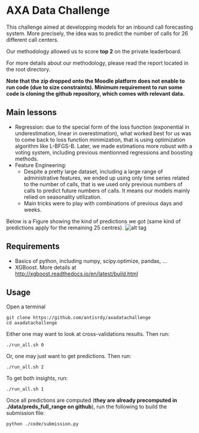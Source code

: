 # AXA Data Challenge
This challenge aimed at developping models for an inbound call forecasting system. More precisely, the idea was to predict the number of calls for 26 different call centers.

Our methodology allowed us to score **top 2** on the private leaderboard.

For more details about our methodology, please read the report located in the root directory.

**Note that the zip dropped onto the Moodle platform does not enable to run code (due to size constraints). Minimum requirement to run some code is cloning the github repository, which comes with relevant data.**

## Main lessons
- Regression: due to the special form of the loss function (exponential in underestimation, linear in overestimation), what worked best for us was to come back to loss function minimization, that is using optimization algorithm like L-BFGS-B. Later, we made estimations more robust with a voting system, including previous mentionned regressions and boosting methods.
- Feature Engineering:
    - Despite a pretty large dataset, including a large range of administrative features, we ended up using only time series related to the number of calls, that is we used only previous numbers of calls to predict future numbers of calls. It means our models mainly relied on seasonality utilization.
    - Main tricks were to play with combinations of previous days and weeks.

Below is a Figure showing the kind of predictions we got (same kind of predictions apply for the remaining 25 centres).
![alt tag](https://github.com/antisrdy/axadatachallenge/blob/master/images/techinter.png)

## Requirements
- Basics of python, including numpy, scipy.optimize, pandas, ...
- XGBoost. More details at http://xgboost.readthedocs.io/en/latest/build.html

## Usage
Open a terminal
~~~
git clone https://github.com/antisrdy/axadatachallenge
cd axadatachallenge
~~~
Either one may want to look at cross-validations results. Then run:
~~~
./run_all.sh 0
~~~
Or, one may just want to get predictions. Then run:
~~~
./run_all.sh 2
~~~
To get both insights, run:
~~~
./run_all.sh 1
~~~

Once all predictions are computed (**they are already precomputed in ./data/preds_full_range on github**), run the following to build the submission file:
~~~
python ./code/submission.py
~~~

